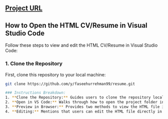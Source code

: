 ## [Project URL](https://makhdoomfaseeh.me/resume/)
## How to Open the HTML CV/Resume in Visual Studio Code

Follow these steps to view and edit the HTML CV/Resume in Visual Studio Code:

### 1. Clone the Repository
First, clone this repository to your local machine:
```bash
git clone https://github.com/y/faseehurrehman99/resume.git

### Instructions Breakdown:
1. **Clone the Repository:** Guides users to clone the repository locally.
2. **Open in VS Code:** Walks through how to open the project folder in VS Code.
3. **Preview in Browser:** Provides two methods to view the HTML file in a browser, with an emphasis on using the "Live Server" extension.
4. **Editing:** Mentions that users can edit the HTML file directly in VS Code.
